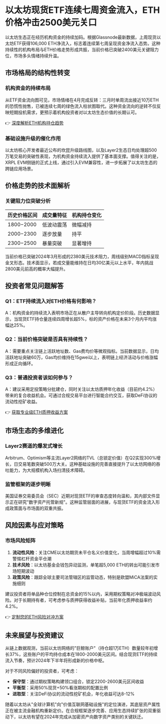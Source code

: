 # 以太坊现货ETF连续七周资金流入，ETH价格冲击2500美元关口

以太坊生态正在经历机构资金的持续加码。根据Glassnode最新数据，上周现货以太坊ETF获得106,000 ETH净流入，标志着连续第七周呈现资金净流入态势。这种持续性的机构布局与ETH价格走势形成共振，当前价格已突破2400美元关键阻力位，市场多头情绪持续升温。

## 市场格局的结构性转变

### 机构资金的持续布局
从ETF资金流向图可见，市场情绪在4月完成反转：三月时单周流出接近10万ETH的恐慌性抛售，已被连续七周的绿色流入柱状图取代。这种资金流向的逆转不仅反映短期投机需求，更预示着机构投资者对以太坊生态价值的长期认可。

👉 [深度解析ETH机构持仓趋势](https://bit.ly/okx_welcome)

### 基础设施升级的催化作用
以太坊核心开发者最近公布的坎昆升级路线图，以及Layer2生态日均处理超500万笔交易的突破性表现，为机构资金持续流入提供了基本面支撑。值得关注的是，XRPL EVM侧链的正式上线，通过引入EVM兼容性，进一步拓展了以太坊生态的跨链应用场景。

## 价格走势的技术面解析

### 关键阻力位突破分析
| 历史价格区间 | 成交量特征 | 机构持仓变化 |
|--------------|------------|--------------|
| $1800-$2000  | 低波动震荡 | 微幅减持     |
| $2000-$2300  | 逐步放量   | 持平         |
| $2300-$2500  | 暴量突破   | 显著增持     |

当前价格已突破2024年3月形成的2380美元技术阻力，周线级别MACD指标呈现金叉形态。技术面显示，若成交量能维持在日均30亿美元以上水平，年内挑战2800美元前高的概率大幅提升。

## 投资者常见问题解答

### Q1：ETF持续流入对ETH价格有何影响？
A：机构资金的持续流入表明市场正在从散户主导转向机构定价阶段。历史数据显示，当现货ETF持仓量连续四周增长超5%，标的资产价格在未来3个月内平均涨幅达25%。

### Q2：当前价格突破是否具有持续性？
A：需要重点关注链上活跃地址数、Gas费均价等微观指标。当前数据显示，日均活跃地址突破60万，Gas均价维持在15gwei以上，表明链上经济活动与价格涨幅形成正向循环。

### Q3：普通投资者该如何参与？
A：建议采用定投策略分批建仓，同时关注以太坊质押年化收益（目前约4.2%）带来的复合收益机会。可通过合规交易平台进行智能合约交互，获取DeFi协议的流动性挖矿收益。

👉 [获取专业级ETH质押收益方案](https://bit.ly/okx_welcome)

## 市场生态的多维进化

### Layer2赛道的爆发式增长
Arbitrum、Optimism等主流Layer2网络的TVL（总锁定价值）在Q2实现300%增长，日交易笔数突破500万大关。这种基础设施的完善直接提升了以太坊网络的吞吐能力，为大规模机构入场扫清技术障碍。

### 监管框架的逐步明晰
美国证券交易委员会（SEC）近期对现货ETF的审查态度转向温和，其内部文件显示正在研究"数字资产托管新规"。这种监管层面的进展，与现货ETF的资金流入形成政策面与市场面的双重共振。

## 风险因素与应对策略

### 市场风险矩阵
1. **流动性风险**：关注CME以太坊期货未平仓名义价值变化，当周增幅超过10%需警惕杠杆资金平仓潮
2. **技术风险**：以太坊基金会钱包异动监测，单笔超5,000 ETH的转出可能引发市场短期波动
3. **政策风险**：跟踪全球主要司法管辖区的监管动态，特别是欧盟MiCA法案的实施细则

建议投资者将单品种仓位控制在总资金的15%以内，采用期权策略对冲极端波动风险。对于长期持有者，可考虑参与质押获得收益补贴，当前年化质押收益率约4.2%。

👉 [定制您的ETH风险对冲方案](https://bit.ly/okx_welcome)

## 未来展望与投资建议

从链上数据观测，当前以太坊网络的"巨鲸账户"（持仓超1万ETH）数量较年初增长37%，这些账户的平均持仓成本在1800-2000美元区间。结合现货ETF的持续流入节奏，预计2024年下半年将形成新的价格中枢。

对于不同风险偏好的投资者，可考虑：
- **保守型**：通过期权策略构建领口组合，锁定2200-2600美元区间收益
- **平衡型**：采用50%现货+50%看涨期权的配置比例
- **进取型**：关注DeFi协议的流动性挖矿机会，年化收益可达8-12%

随着以太坊从"全球计算机"向"价值互联网基础设施"的定位演进，其底层资产属性正在被主流金融机构重新定价。在合规框架逐步完善、应用生态持续扩张的双重驱动下，以太坊有望在2024年完成从加密资产向数字资产类别的关键跃迁。